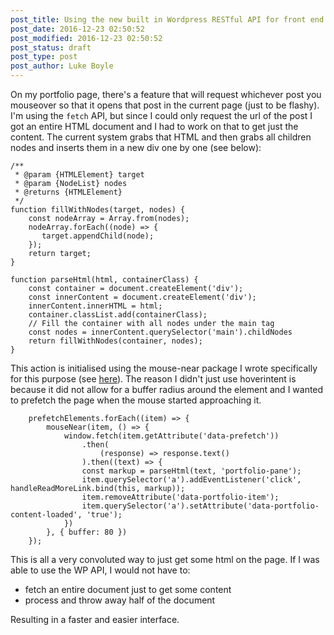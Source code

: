 ```yaml
---
post_title: Using the new built in Wordpress RESTful API for front end
post_date: 2016-12-23 02:50:52
post_modified: 2016-12-23 02:50:52
post_status: draft
post_type: post
post_author: Luke Boyle
---
```


On my portfolio page, there's a feature that will request whichever post you mouseover so that it opens that post in the current page (just to be flashy). I'm using the `fetch` API, but since I could only request the url of the post I got an entire HTML document and I had to work on that to get just the content. The current system grabs that HTML and then grabs all children nodes and inserts them in a new div one by one (see below):

    /**
     * @param {HTMLElement} target
     * @param {NodeList} nodes
     * @returns {HTMLElement}
     */
    function fillWithNodes(target, nodes) {
        const nodeArray = Array.from(nodes);
        nodeArray.forEach((node) => {
           target.appendChild(node);
        });
        return target;
    }

    function parseHtml(html, containerClass) {
        const container = document.createElement('div');
        const innerContent = document.createElement('div');
        innerContent.innerHTML = html;
        container.classList.add(containerClass);
        // Fill the container with all nodes under the main tag
        const nodes = innerContent.querySelector('main').childNodes
        return fillWithNodes(container, nodes);
    }

This action is initialised using the mouse-near package I wrote specifically for this purpose (see [here](https://www.npmjs.com/package/@lukeboyle/mouse-near)). The reason I didn't just use hoverintent is because it did not allow for a buffer radius around the element and I wanted to prefetch the page when the mouse started approaching it.

        prefetchElements.forEach((item) => {
            mouseNear(item, () => {
                window.fetch(item.getAttribute('data-prefetch'))
                    .then(
                        (response) => response.text()
                    ).then((text) => {
                    const markup = parseHtml(text, 'portfolio-pane');
                    item.querySelector('a').addEventListener('click', handleReadMoreLink.bind(this, markup));
                    item.removeAttribute('data-portfolio-item');
                    item.querySelector('a').setAttribute('data-portfolio-content-loaded', 'true');
                })
            }, { buffer: 80 })
        });

This is all a very convoluted way to just get some html on the page. If I was able to use the WP API, I would not have to:

-   fetch an entire document just to get some content
-   process and throw away half of the document

Resulting in a faster and easier interface.

